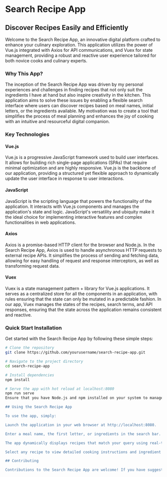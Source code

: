 # Search Recipe App
## Discover Recipes Easily and Efficiently

Welcome to the Search Recipe App, an innovative digital platform crafted to enhance your culinary exploration. This application utilizes the power of Vue.js integrated with Axios for API communications, and Vuex for state management, providing a robust and reactive user experience tailored for both novice cooks and culinary experts.

### Why This App?
The inception of the Search Recipe App was driven by my personal experiences and challenges in finding recipes that not only suit the ingredients I have at hand but also inspire creativity in the kitchen. This application aims to solve these issues by enabling a flexible search interface where users can discover recipes based on meal names, initial letters, or the ingredients available. My motivation was to create a tool that simplifies the process of meal planning and enhances the joy of cooking with an intuitive and resourceful digital companion.

### Key Technologies
#### Vue.js
Vue.js is a progressive JavaScript framework used to build user interfaces. It allows for building rich single-page applications (SPAs) that require minimal optimization and are highly responsive. Vue.js is the backbone of our application, providing a structured yet flexible approach to dynamically update the user interface in response to user interactions.

#### JavaScript
JavaScript is the scripting language that powers the functionality of the application. It interacts with Vue.js components and manages the application's state and logic. JavaScript's versatility and ubiquity make it the ideal choice for implementing interactive features and complex functionalities in web applications.

#### Axios
Axios is a promise-based HTTP client for the browser and Node.js. In the Search Recipe App, Axios is used to handle asynchronous HTTP requests to external recipe APIs. It simplifies the process of sending and fetching data, allowing for easy handling of request and response interceptors, as well as transforming request data.

#### Vuex
Vuex is a state management pattern + library for Vue.js applications. It serves as a centralized store for all the components in an application, with rules ensuring that the state can only be mutated in a predictable fashion. In our app, Vuex manages the states of the recipes, search terms, and API responses, ensuring that the state across the application remains consistent and reactive.

### Quick Start Installation
Get started with the Search Recipe App by following these simple steps:

```bash
# Clone the repository
git clone https://github.com/yourusername/search-recipe-app.git

# Navigate to the project directory
cd search-recipe-app

# Install dependencies
npm install

# Serve the app with hot reload at localhost:8080
npm run serve
Ensure that you have Node.js and npm installed on your system to manage the project's dependencies and execute the application.

## Using the Search Recipe App

To use the app, simply:

Launch the application in your web browser at http://localhost:8080.

Enter a meal name, the first letter, or ingredients in the search bar.

The app dynamically displays recipes that match your query using real-time updates.

Select any recipe to view detailed cooking instructions and ingredient lists.

## Contributing

Contributions to the Search Recipe App are welcome! If you have suggestions or improvements, please fork the repository and submit a pull request, or open an issue to discuss your ideas.


